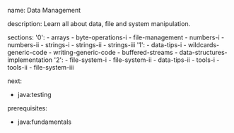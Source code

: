 name: Data Management

description: Learn all about data, file and system manipulation.

sections:
  '0':
    - arrays
    - byte-operations-i
    - file-management
    - numbers-i
    - numbers-ii
    - strings-i
    - strings-ii
    - strings-iii
  '1':
    - data-tips-i
    - wildcards-generic-code
    - writing-generic-code
    - buffered-streams
    - data-structures-implementation
  '2':
    - file-system-i
    - file-system-ii
    - data-tips-ii
    - tools-i
    - tools-ii
    - file-system-iii

next:
  - java:testing

prerequisites:
  - java:fundamentals
